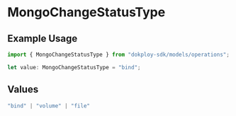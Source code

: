 # MongoChangeStatusType

## Example Usage

```typescript
import { MongoChangeStatusType } from "dokploy-sdk/models/operations";

let value: MongoChangeStatusType = "bind";
```

## Values

```typescript
"bind" | "volume" | "file"
```
